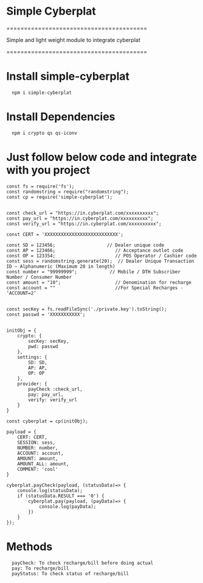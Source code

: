 # Simple Cyberplat

========================================

Simple and light weight module to integrate cyberplat

========================================


# Install simple-cyberplat

```
  npm i simple-cyberplat 
```

# Install Dependencies

```
  npm i crypto qs qs-iconv
```

# Just follow below code and integrate with you project

```
const fs = require('fs');
const randomstring = require("randomstring");
const cp = require('simple-cyberplat');


const check_url = "https://in.cyberplat.com/xxxxxxxxxx";    
const pay_url = "https://in.cyberplat.com/xxxxxxxxxx";
const verify_url = "https://in.cyberplat.com/xxxxxxxxxx";

const CERT = 'XXXXXXXXXXXXXXXXXXXXXXXXXXX';

const SD = 123456;                   // Dealer unique code
const AP = 123466;                      // Acceptance outlet code
const OP = 123354;                      // POS Operator / Cashier code
const sess = randomstring.generate(20);  // Dealer Unique Transaction ID – Alphanumeric (Maximum 20 in length)
const number = "99999999";            // Mobile / DTH Subscriber Number / Consumer Number
const amount = "10";                    // Denomination for recharge
const account = ""                      //For Special Recharges - ‘ACCOUNT=2’


const secKey = fs.readFileSync('./private.key').toString();
const passwd = 'XXXXXXXXXXX';


initObj = {
	crypto: {
		secKey: secKey,
		pwd: passwd
	},
	settings: {
		SD: SD,
		AP: AP,
		OP: OP
	},
	provider: {
		payCheck :check_url,
		pay: pay_url, 
		verify: verify_url
	}
}

const cyberplat = cp(initObj);

payload = {
	CERT: CERT,
	SESSION: sess,
	NUMBER: number,
	ACCOUNT: account,
	AMOUNT: amount,
	AMOUNT_ALL: amount,
	COMMENT: 'cool'
}

cyberplat.payCheck(payload, (statusData)=> {
	console.log(statusData);
	if (statusData.RESULT === '0') {
		cyberplat.pay(payload, (payData)=> {
			console.log(payData);
		})
	}
});
```


# Methods

```
  payCheck: To check recharge/bill before doing actual
  pay: To recharge/bill
  payStatus: To check status of recharge/bill
```





